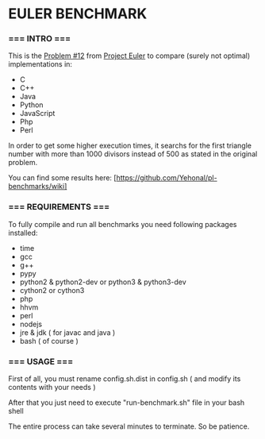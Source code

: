 # EULER BENCHMARK

### === INTRO ===

This is the [Problem #12](https://projecteuler.net/index.php?section=problems&id=12) from [Project Euler](https://projecteuler.net/) to compare (surely not optimal) implementations in:
 
- C
- C++
- Java
- Python
- JavaScript
- Php
- Perl

In order to get some higher execution times, it searchs for the first triangle number with more than 1000 divisors instead of 500 as stated in the original problem.

You can find some results here: [https://github.com/Yehonal/pl-benchmarks/wiki]

### === REQUIREMENTS ===

To fully compile and run all benchmarks you need following packages installed:

- time
- gcc
- g++
- pypy
- python2 & python2-dev or python3 & python3-dev
- cython2 or cython3
- php
- hhvm
- perl
- nodejs
- jre & jdk ( for javac and java )
- bash ( of course )

### === USAGE ===

First of all, you must rename config.sh.dist in config.sh ( and modify its contents with your needs )

After that you just need to execute "run-benchmark.sh" file in your bash shell

The entire process can take several minutes to terminate. So be patience.

